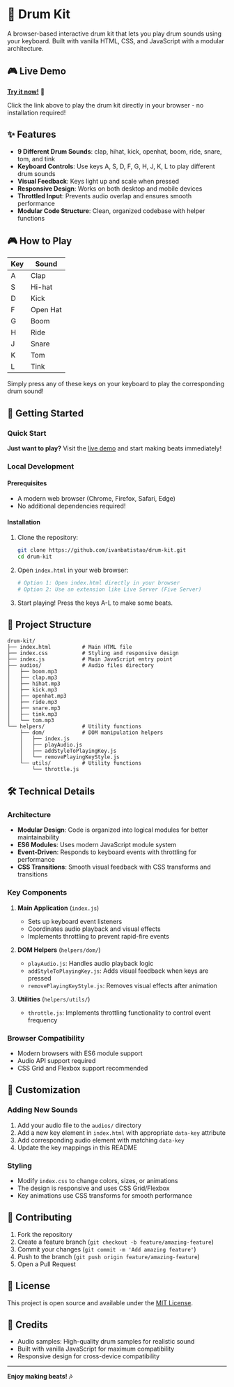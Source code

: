 # 🥁 Drum Kit

A browser-based interactive drum kit that lets you play drum sounds using your keyboard. Built with vanilla HTML, CSS, and JavaScript with a modular architecture.

## 🎮 Live Demo

**[Try it now!](https://ivanbatistao.github.io/drum-kit/)** 🎵

Click the link above to play the drum kit directly in your browser - no installation required!

## ✨ Features

- **9 Different Drum Sounds**: clap, hihat, kick, openhat, boom, ride, snare, tom, and tink
- **Keyboard Controls**: Use keys A, S, D, F, G, H, J, K, L to play different drum sounds
- **Visual Feedback**: Keys light up and scale when pressed
- **Responsive Design**: Works on both desktop and mobile devices
- **Throttled Input**: Prevents audio overlap and ensures smooth performance
- **Modular Code Structure**: Clean, organized codebase with helper functions

## 🎮 How to Play

| Key | Sound |
|-----|-------|
| A | Clap |
| S | Hi-hat |
| D | Kick |
| F | Open Hat |
| G | Boom |
| H | Ride |
| J | Snare |
| K | Tom |
| L | Tink |

Simply press any of these keys on your keyboard to play the corresponding drum sound!

## 🚀 Getting Started

### Quick Start
**Just want to play?** Visit the [live demo](https://ivanbatistao.github.io/drum-kit/) and start making beats immediately!

### Local Development

#### Prerequisites
- A modern web browser (Chrome, Firefox, Safari, Edge)
- No additional dependencies required!

#### Installation

1. Clone the repository:
   ```bash
   git clone https://github.com/ivanbatistao/drum-kit.git
   cd drum-kit
   ```

2. Open `index.html` in your web browser:
   ```bash
   # Option 1: Open index.html directly in your browser
   # Option 2: Use an extension like Live Server (Five Server)
   ```

3. Start playing! Press the keys A-L to make some beats.

## 📁 Project Structure

```
drum-kit/
├── index.html          # Main HTML file
├── index.css           # Styling and responsive design
├── index.js            # Main JavaScript entry point
├── audios/             # Audio files directory
│   ├── boom.mp3
│   ├── clap.mp3
│   ├── hihat.mp3
│   ├── kick.mp3
│   ├── openhat.mp3
│   ├── ride.mp3
│   ├── snare.mp3
│   ├── tink.mp3
│   └── tom.mp3
└── helpers/            # Utility functions
    ├── dom/            # DOM manipulation helpers
    │   ├── index.js
    │   ├── playAudio.js
    │   ├── addStyleToPlayingKey.js
    │   └── removePlayingKeyStyle.js
    └── utils/          # Utility functions
        └── throttle.js
```

## 🛠️ Technical Details

### Architecture
- **Modular Design**: Code is organized into logical modules for better maintainability
- **ES6 Modules**: Uses modern JavaScript module system
- **Event-Driven**: Responds to keyboard events with throttling for performance
- **CSS Transitions**: Smooth visual feedback with CSS transforms and transitions

### Key Components

1. **Main Application** (`index.js`)
   - Sets up keyboard event listeners
   - Coordinates audio playback and visual effects
   - Implements throttling to prevent rapid-fire events

2. **DOM Helpers** (`helpers/dom/`)
   - `playAudio.js`: Handles audio playback logic
   - `addStyleToPlayingKey.js`: Adds visual feedback when keys are pressed
   - `removePlayingKeyStyle.js`: Removes visual effects after animation

3. **Utilities** (`helpers/utils/`)
   - `throttle.js`: Implements throttling functionality to control event frequency

### Browser Compatibility
- Modern browsers with ES6 module support
- Audio API support required
- CSS Grid and Flexbox support recommended

## 🎨 Customization

### Adding New Sounds
1. Add your audio file to the `audios/` directory
2. Add a new key element in `index.html` with appropriate `data-key` attribute
3. Add corresponding audio element with matching `data-key`
4. Update the key mappings in this README

### Styling
- Modify `index.css` to change colors, sizes, or animations
- The design is responsive and uses CSS Grid/Flexbox
- Key animations use CSS transforms for smooth performance

## 🤝 Contributing

1. Fork the repository
2. Create a feature branch (`git checkout -b feature/amazing-feature`)
3. Commit your changes (`git commit -m 'Add amazing feature'`)
4. Push to the branch (`git push origin feature/amazing-feature`)
5. Open a Pull Request

## 📝 License

This project is open source and available under the [MIT License](https://mit-license.org/).

## 🎵 Credits

- Audio samples: High-quality drum samples for realistic sound
- Built with vanilla JavaScript for maximum compatibility
- Responsive design for cross-device compatibility

---

**Enjoy making beats! 🎶**